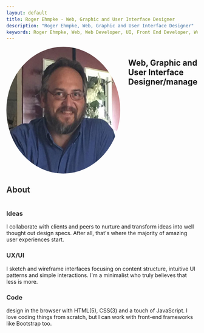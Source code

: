 ```yaml
---
layout: default
title: Roger Ehmpke - Web, Graphic and User Interface Designer
description: "Roger Ehmpke, Web, Graphic and User Interface Designer"
keywords: Roger Ehmpke, Web, Web Developer, UI, Front End Developer, Web Designer,
---
```

<section class="hero-shot">
  <div class="row space-top double">
    <div class="column small-centered large-centered">
      <div class="columns">
        <img src="/assets/img/roger.jpg" style="border-radius: 50%;border: 0 solid white;margin:0 auto;"/>
        <h2>Web, Graphic and User Interface Designer/manager</h2>
        <p>I find solutions to web design problems. I live and breath html, css, and javascript. I work for Kankakee Community College as the <a href="http://www.kcc.edu">KCC.edu</a> web manager.</p>
        <p>I've use over 20 years of web design to address design problems</p>
        <p>I'm currently available for part-time/contract work and web development opportunities.
​​​​​​​Contact me or reach out via Social Media.</p>
      </div>
      <div class="large-5 medium-5 columns">
      </div>
    </div>
  </div>
</section>
<section id="why">
    <div class="container">
        <div class="row">
          <div class="column">
            <div class="columns large-12 text-center">
                <h2 class="section-heading" style="color:#333333;">About</h2>
                <hr class="primary">
                <br>
            </div>
          </div>
        </div>
    </div>
    <div class="container">
        <div class="row">
            <div class="col-lg-3 col-md-6 text-center">
                <div class="service-box">
                    <i class="fa fa-4x fa-diamond wow bounceIn text-primary" style="color:#fdcc52;"></i>
                    <h3 style="color:#333333;">Ideas</h3>
                    <p class="text-muted">I collaborate with clients and peers to nurture and transform ideas into well thought out design specs. After all, that's where the majority of amazing user experiences start.</p>
                </div>
            </div>
            <div class="col-lg-3 col-md-6 text-center">
                <div class="service-box">
                    <i class="fa fa-4x fa-magic-o wow bounceIn text-primary" style="color:#fdcc52;" data-wow-delay=".2s"></i>
                    <h3 style="color:#333333;">UX/UI</h3>
                    <p class="text-muted">I sketch and wireframe interfaces focusing on content structure, intuitive UI patterns and simple interactions. I'm a minimalist who truly believes that less is more.</p>
                </div>
            </div>
            <div class="col-lg-3 col-md-6 text-center">
                <div class="service-box">
                    <i class="fa fa-4x fa-code wow bounceIn text-primary" style="color:#fdcc52;" data-wow-delay=".3s"></i>
                    <h3 style="color:#333333;">Code</h3>
                    <p class="text-muted"> design in the browser with HTML(5), CSS(3) and a touch of JavaScript. I love coding things from scratch, but I can work with front-end frameworks like Bootstrap too.</p>
                </div>
            </div>
        </div>
    </div>
</section>

